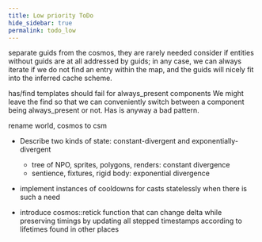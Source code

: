 ```yaml
---
title: Low priority ToDo
hide_sidebar: true
permalink: todo_low
---
```


separate guids from the cosmos, they are rarely needed
consider if entities without guids are at all addressed by guids;
in any case, we can always iterate if we do not find an entry within the map,
and the guids will nicely fit into the inferred cache scheme. 

has/find templates should fail for always_present components
We might leave the find so that we can conveniently switch between a component being always_present or not.
Has is anyway a bad pattern.

rename world, cosmos to csm

- Describe two kinds of state: constant-divergent and exponentially-divergent
	- tree of NPO, sprites, polygons, renders: constant divergence
	- sentience, fixtures, rigid body: exponential divergence

- implement instances of cooldowns for casts statelessly when there is such a need

- introduce cosmos::retick function that can change delta while preserving timings by updating all stepped timestamps according to lifetimes found in other places
